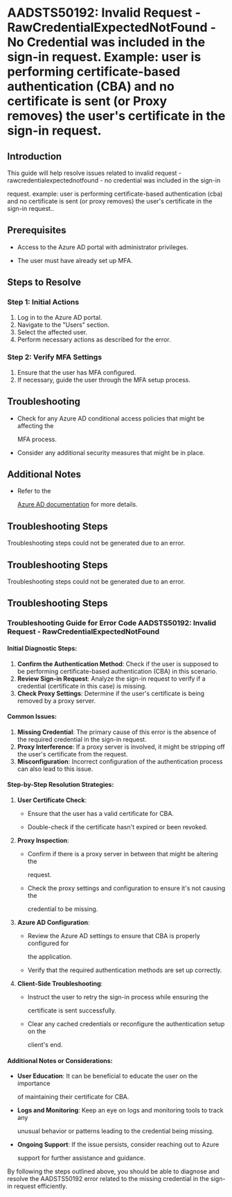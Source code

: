 # AADSTS50192: Invalid Request - RawCredentialExpectedNotFound - No Credential was included in the sign-in request. Example: user is performing certificate-based authentication (CBA) and no certificate is sent (or Proxy removes) the user's certificate in the sign-in request.


## Introduction

This guide will help resolve issues related to invalid request - 
rawcredentialexpectednotfound - no credential was included in the sign-in

request. example: user is performing certificate-based authentication (cba) and
no certificate is sent (or proxy removes) the user's certificate in the sign-in
request..


## Prerequisites


* Access to the Azure AD portal with administrator privileges.

* The user must have already set up MFA.


## Steps to Resolve


### Step 1: Initial Actions

1. Log in to the Azure AD portal.
2. Navigate to the "Users" section.
3. Select the affected user.
4. Perform necessary actions as described for the error.


### Step 2: Verify MFA Settings

1. Ensure that the user has MFA configured.
2. If necessary, guide the user through the MFA setup process.


## Troubleshooting


* Check for any Azure AD conditional access policies that might be affecting the

  MFA process.

* Consider any additional security measures that might be in place.


## Additional Notes


* Refer to the

  [Azure AD 
documentation](https://learn.microsoft.com/en-us/azure/active-directory/)
  for more details.


## Troubleshooting Steps

Troubleshooting steps could not be generated due to an error.


## Troubleshooting Steps

Troubleshooting steps could not be generated due to an error.


## Troubleshooting Steps


### Troubleshooting Guide for Error Code AADSTS50192: Invalid Request - RawCredentialExpectedNotFound


#### Initial Diagnostic Steps:

1. **Confirm the Authentication Method**: Check if the user is supposed to be
   performing certificate-based authentication (CBA) in this scenario.
2. **Review Sign-in Request**: Analyze the sign-in request to verify if a
   credential (certificate in this case) is missing.
3. **Check Proxy Settings**: Determine if the user's certificate is being
   removed by a proxy server.


#### Common Issues:

1. **Missing Credential**: The primary cause of this error is the absence of the
   required credential in the sign-in request.
2. **Proxy Interference**: If a proxy server is involved, it might be stripping
   off the user's certificate from the request.
3. **Misconfiguration**: Incorrect configuration of the authentication process
   can also lead to this issue.


#### Step-by-Step Resolution Strategies:

1. **User Certificate Check**:

   * Ensure that the user has a valid certificate for CBA.

   * Double-check if the certificate hasn't expired or been revoked.

2. **Proxy Inspection**:

   * Confirm if there is a proxy server in between that might be altering the

     request.
   * Check the proxy settings and configuration to ensure it's not causing the

     credential to be missing.

3. **Azure AD Configuration**:

   * Review the Azure AD settings to ensure that CBA is properly configured for

     the application.
   * Verify that the required authentication methods are set up correctly.

4. **Client-Side Troubleshooting**:
   * Instruct the user to retry the sign-in process while ensuring the

     certificate is sent successfully.
   * Clear any cached credentials or reconfigure the authentication setup on the

     client's end.


#### Additional Notes or Considerations:


* **User Education**: It can be beneficial to educate the user on the importance

  of maintaining their certificate for CBA.

* **Logs and Monitoring**: Keep an eye on logs and monitoring tools to track any

  unusual behavior or patterns leading to the credential being missing.

* **Ongoing Support**: If the issue persists, consider reaching out to Azure

  support for further assistance and guidance.

By following the steps outlined above, you should be able to diagnose and
resolve the AADSTS50192 error related to the missing credential in the sign-in
request efficiently.